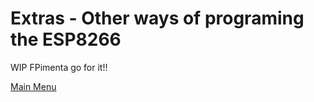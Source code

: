 # Extras - Other ways of programing the ESP8266

WIP
FPimenta go for it!!

[Main Menu](../readme.md)
